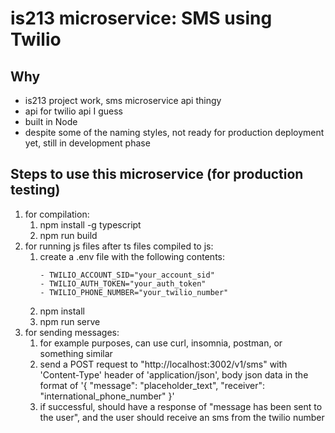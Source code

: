 # is213 microservice: SMS using Twilio

## Why
- is213 project work, sms microservice api thingy
- api for twilio api I guess
- built in Node
- despite some of the naming styles, not ready for production deployment yet, still in development phase

## Steps to use this microservice (for production testing)
1. for compilation:
    1. npm install -g typescript
    2. npm run build
2. for running js files after ts files compiled to js:
    1. create a .env file with the following contents:
          ```
        - TWILIO_ACCOUNT_SID="your_account_sid"
        - TWILIO_AUTH_TOKEN="your_auth_token"
        - TWILIO_PHONE_NUMBER="your_twilio_number"
          ```
    2. npm install
    3. npm run serve
3. for sending messages:
    1. for example purposes, can use curl, insomnia, postman, or something similar
    2. send a POST request to "http://localhost:3002/v1/sms" with 'Content-Type' header of 'application/json', body json data in the format of '{ "message": "placeholder_text", "receiver": "international_phone_number" }'
    3. if successful, should have a response of "message has been sent to the user", and the user should receive an sms from the twilio number
